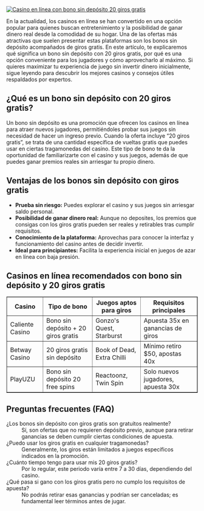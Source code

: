 [![Casino en línea con bono sin depósito 20 giros gratis](https://123-caf.pages.dev/gitsignup.png)](https://vrmoo.ru/Bt82HjjY)

<p>En la actualidad, los casinos en línea se han convertido en una opción popular para quienes buscan entretenimiento y la posibilidad de ganar dinero real desde la comodidad de su hogar. Una de las ofertas más atractivas que suelen presentar estas plataformas son los bonos sin depósito acompañados de giros gratis. En este artículo, te explicaremos qué significa un bono sin depósito con 20 giros gratis, por qué es una opción conveniente para los jugadores y cómo aprovecharlo al máximo. Si quieres maximizar tu experiencia de juego sin invertir dinero inicialmente, sigue leyendo para descubrir los mejores casinos y consejos útiles respaldados por expertos.</p>  <h2>¿Qué es un bono sin depósito con 20 giros gratis?</h2> <p>Un bono sin depósito es una promoción que ofrecen los casinos en línea para atraer nuevos jugadores, permitiéndoles probar sus juegos sin necesidad de hacer un ingreso previo. Cuando la oferta incluye “20 giros gratis”, se trata de una cantidad específica de vueltas gratis que puedes usar en ciertas tragamonedas del casino. Este tipo de bono te da la oportunidad de familiarizarte con el casino y sus juegos, además de que puedes ganar premios reales sin arriesgar tu propio dinero.</p>  <h2>Ventajas de los bonos sin depósito con giros gratis</h2> <ul>   <li><strong>Prueba sin riesgo:</strong> Puedes explorar el casino y sus juegos sin arriesgar saldo personal.</li>   <li><strong>Posibilidad de ganar dinero real:</strong> Aunque no deposites, los premios que consigas con los giros gratis pueden ser reales y retirables tras cumplir requisitos.</li>   <li><strong>Conocimiento de la plataforma:</strong> Aprovechas para conocer la interfaz y funcionamiento del casino antes de decidir invertir.</li>   <li><strong>Ideal para principiantes:</strong> Facilita la experiencia inicial en juegos de azar en línea con baja presión.</li> </ul>  <h2>Casinos en línea recomendados con bono sin depósito y 20 giros gratis</h2> <table border="1" cellpadding="8" cellspacing="0" style="border-collapse: collapse; width: 100%;">   <thead>     <tr>       <th>Casino</th>       <th>Tipo de bono</th>       <th>Juegos aptos para giros</th>       <th>Requisitos principales</th>     </tr>   </thead>   <tbody>     <tr>       <td>Caliente Casino</td>       <td>Bono sin depósito + 20 giros gratis</td>       <td>Gonzo's Quest, Starburst</td>       <td>Apuesta 35x en ganancias de giros</td>     </tr>     <tr>       <td>Betway Casino</td>       <td>20 giros gratis sin depósito</td>       <td>Book of Dead, Extra Chilli</td>       <td>Mínimo retiro $50, apostas 40x</td>     </tr>     <tr>       <td>PlayUZU</td>       <td>Bono sin depósito 20 free spins</td>       <td>Reactoonz, Twin Spin</td>       <td>Solo nuevos jugadores, apuesta 30x</td>     </tr>   </tbody> </table>  <h2>Preguntas frecuentes (FAQ)</h2> <dl>   <dt>¿Los bonos sin depósito con giros gratis son gratuitos realmente?</dt>   <dd>Sí, son ofertas que no requieren depósito previo, aunque para retirar ganancias se deben cumplir ciertas condiciones de apuesta.</dd>    <dt>¿Puedo usar los giros gratis en cualquier tragamonedas?</dt>   <dd>Generalmente, los giros están limitados a juegos específicos indicados en la promoción.</dd>    <dt>¿Cuánto tiempo tengo para usar mis 20 giros gratis?</dt>   <dd>Por lo regular, este periodo varía entre 7 a 30 días, dependiendo del casino.</dd>    <dt>¿Qué pasa si gano con los giros gratis pero no cumplo los requisitos de apuesta?</dt>   <dd>No podrás retirar esas ganancias y podrían ser canceladas; es fundamental leer términos antes de jugar.</dd> </dl>